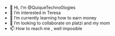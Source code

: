 - 👋 Hi, I’m @QuiqueTechno0logies
- 👀 I’m interested in Teresa 
- 🌱 I’m currently learning how to earn money
- 💞️ I’m looking to collaborate on platzi and my mom
- 📫 How to reach me , well imposible

<!---
QuiqueTechno0logies/QuiqueTechno0logies is a ✨ special ✨ repository because its `README.md` (this file) appears on your GitHub profile.
You can click the Preview link to take a look at your changes.
--->
